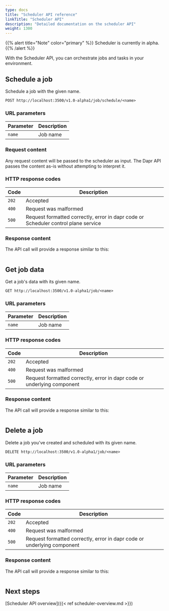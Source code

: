 ```yaml
---
type: docs
title: "Scheduler API reference"
linkTitle: "Scheduler API"
description: "Detailed documentation on the scheduler API"
weight: 1300
---
```


{{% alert title="Note" color="primary" %}}
Scheduler is currently in alpha.
{{% /alert %}}

With the Scheduler API, you can orchestrate jobs and tasks in your environment.

## Schedule a job

Schedule a job with the given name.

```
POST http://localhost:3500/v1.0-alpha1/job/schedule/<name>
```

### URL parameters

Parameter | Description
--------- | -----------
`name` | Job name

### Request content

Any request content will be passed to the scheduler as input. The Dapr API passes the content as-is without attempting to interpret it.

### HTTP response codes

Code | Description
---- | -----------
`202`  | Accepted
`400`  | Request was malformed
`500`  | Request formatted correctly, error in dapr code or Scheduler control plane service

### Response content

The API call will provide a response similar to this:

```json
```

## Get job data

Get a job's data with its given name.

```
GET http://localhost:3500/v1.0-alpha1/job/<name>
```

### URL parameters

Parameter | Description
--------- | -----------
`name` | Job name

### HTTP response codes

Code | Description
---- | -----------
`202`  | Accepted
`400`  | Request was malformed
`500`  | Request formatted correctly, error in dapr code or underlying component

### Response content

The API call will provide a response similar to this:

```json

```
## Delete a job

Delete a job you've created and scheduled with its given name.

```
DELETE http://localhost:3500/v1.0-alpha1/job/<name>
```

### URL parameters

Parameter | Description
--------- | -----------
`name` | Job name

### HTTP response codes

Code | Description
---- | -----------
`202`  | Accepted
`400`  | Request was malformed
`500`  | Request formatted correctly, error in dapr code or underlying component

### Response content

The API call will provide a response similar to this:

```json

```

## Next steps

[Scheduler API overview]({{< ref scheduler-overview.md >}})
